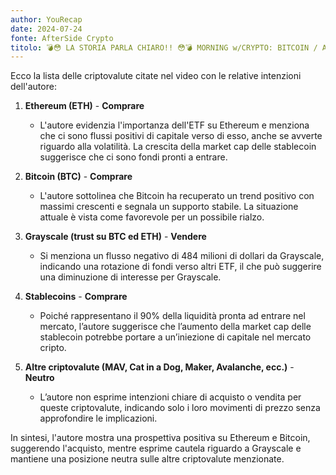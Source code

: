 ```yaml
---
author: YouRecap
date: 2024-07-24
fonte: AfterSide Crypto
titolo: 💣😳 LA STORIA PARLA CHIARO!! 😳💣 MORNING w/CRYPTO: BITCOIN / ALTCOINS [time sensitive]
---
```


Ecco la lista delle criptovalute citate nel video con le relative intenzioni dell'autore:

1. **Ethereum (ETH)** - **Comprare**
   - L'autore evidenzia l'importanza dell'ETF su Ethereum e menziona che ci sono flussi positivi di capitale verso di esso, anche se avverte riguardo alla volatilità. La crescita della market cap delle stablecoin suggerisce che ci sono fondi pronti a entrare.

2. **Bitcoin (BTC)** - **Comprare**
   - L'autore sottolinea che Bitcoin ha recuperato un trend positivo con massimi crescenti e segnala un supporto stabile. La situazione attuale è vista come favorevole per un possibile rialzo.

3. **Grayscale (trust su BTC ed ETH)** - **Vendere**
   - Si menziona un flusso negativo di 484 milioni di dollari da Grayscale, indicando una rotazione di fondi verso altri ETF, il che può suggerire una diminuzione di interesse per Grayscale.

4. **Stablecoins** - **Comprare**
   - Poiché rappresentano il 90% della liquidità pronta ad entrare nel mercato, l’autore suggerisce che l’aumento della market cap delle stablecoin potrebbe portare a un’iniezione di capitale nel mercato cripto.

5. **Altre criptovalute (MAV, Cat in a Dog, Maker, Avalanche, ecc.)** - **Neutro**
   - L’autore non esprime intenzioni chiare di acquisto o vendita per queste criptovalute, indicando solo i loro movimenti di prezzo senza approfondire le implicazioni.

In sintesi, l'autore mostra una prospettiva positiva su Ethereum e Bitcoin, suggerendo l'acquisto, mentre esprime cautela riguardo a Grayscale e mantiene una posizione neutra sulle altre criptovalute menzionate.
